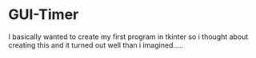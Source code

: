 # GUI-Timer

I basically wanted to create my first program in tkinter so i thought about creating this and it turned out well than i imagined.....
